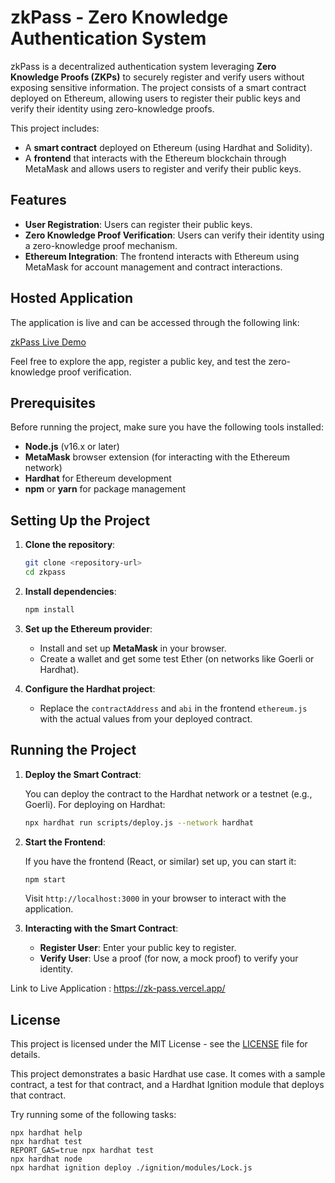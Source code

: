 # zkPass - Zero Knowledge Authentication System

zkPass is a decentralized authentication system leveraging **Zero Knowledge Proofs (ZKPs)** to securely register and verify users without exposing sensitive information. The project consists of a smart contract deployed on Ethereum, allowing users to register their public keys and verify their identity using zero-knowledge proofs.

This project includes:
- A **smart contract** deployed on Ethereum (using Hardhat and Solidity).
- A **frontend** that interacts with the Ethereum blockchain through MetaMask and allows users to register and verify their public keys.

## Features
- **User Registration**: Users can register their public keys.
- **Zero Knowledge Proof Verification**: Users can verify their identity using a zero-knowledge proof mechanism.
- **Ethereum Integration**: The frontend interacts with Ethereum using MetaMask for account management and contract interactions.

## Hosted Application

The application is live and can be accessed through the following link:

[zkPass Live Demo](https://your-app-name.vercel.app)

Feel free to explore the app, register a public key, and test the zero-knowledge proof verification.

## Prerequisites

Before running the project, make sure you have the following tools installed:
- **Node.js** (v16.x or later)
- **MetaMask** browser extension (for interacting with the Ethereum network)
- **Hardhat** for Ethereum development
- **npm** or **yarn** for package management

## Setting Up the Project

1. **Clone the repository**:
    ```bash
    git clone <repository-url>
    cd zkpass
    ```

2. **Install dependencies**:
    ```bash
    npm install
    ```

3. **Set up the Ethereum provider**:
    - Install and set up **MetaMask** in your browser.
    - Create a wallet and get some test Ether (on networks like Goerli or Hardhat).

4. **Configure the Hardhat project**:
    - Replace the `contractAddress` and `abi` in the frontend `ethereum.js` with the actual values from your deployed contract.

## Running the Project

1. **Deploy the Smart Contract**:

   You can deploy the contract to the Hardhat network or a testnet (e.g., Goerli). For deploying on Hardhat:

    ```bash
    npx hardhat run scripts/deploy.js --network hardhat
    ```

2. **Start the Frontend**:

    If you have the frontend (React, or similar) set up, you can start it:

    ```bash
    npm start
    ```

    Visit `http://localhost:3000` in your browser to interact with the application.

3. **Interacting with the Smart Contract**:
   - **Register User**: Enter your public key to register.
   - **Verify User**: Use a proof (for now, a mock proof) to verify your identity.
  
Link to Live Application : https://zk-pass.vercel.app/

## License

This project is licensed under the MIT License - see the [LICENSE](LICENSE) file for details.

This project demonstrates a basic Hardhat use case. It comes with a sample contract, a test for that contract, and a Hardhat Ignition module that deploys that contract.

Try running some of the following tasks:

```shell
npx hardhat help
npx hardhat test
REPORT_GAS=true npx hardhat test
npx hardhat node
npx hardhat ignition deploy ./ignition/modules/Lock.js
```
